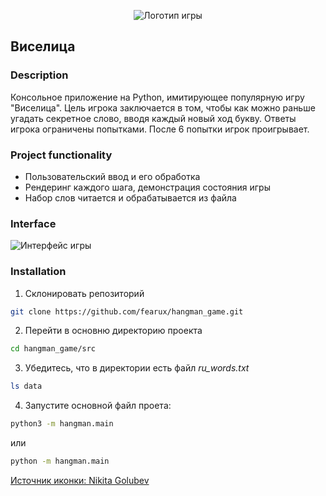 <p align="center">
  <img src="https://github.com/fearux/hangman_game/raw/main/docs/logo.png" alt="Логотип игры" />
</p>

## Виселица
### Description
Консольное приложение на Python, имитирующее популярную игру "Виселица". Цель игрока заключается в том, чтобы как можно раньше угадать секретное слово, вводя каждый новый ход букву. Ответы игрока ограничены попытками. После 6 попытки игрок проигрывает.
 
### Project functionality 
- Пользовательский ввод и его обработка
- Рендеринг каждого шага, демонстрация состояния игры
- Набор слов читается и обрабатывается из файла

### Interface
![Интерфейс игры](https://github.com/fearux/hangman_game/raw/main/docs/hangman.png)

### Installation
1. Склонировать репозиторий
```bash
git clone https://github.com/fearux/hangman_game.git
```
2.  Перейти в основню директорию проекта
```bash
cd hangman_game/src
```
3. Убедитесь, что в директории есть файл *ru_words.txt*
```bash
ls data
```
4. Запустите основной файл проета:
```bash
python3 -m hangman.main
```
или
```bash
python -m hangman.main
```

<a href="https://ru.freepik.com/icon/gallow_1428300">Источник иконки: Nikita Golubev</a>
